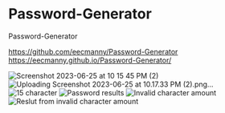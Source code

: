 # Password-Generator
Password-Generator

https://github.com/eecmanny/Password-Generator
https://eecmanny.github.io/Password-Generator/

![Screenshot 2023-06-25 at 10 15 45 PM (2)](https://github.com/eecmanny/Password-Generator/assets/130661353/5ba35349-5826-4f07-b2c6-e27c1c65e588)
![Uploading Screenshot 2023-06-25 at 10.17.33 PM (2).png…]()
![15 character](https://github.com/eecmanny/Password-Generator/assets/130661353/387edcaa-2b15-4c0b-a3ce-4923297ec977)
![Password results](https://github.com/eecmanny/Password-Generator/assets/130661353/5001c4d1-a0ad-49a4-970c-92276f020ffa)
![Invalid character amount](https://github.com/eecmanny/Password-Generator/assets/130661353/4b3335d5-5004-4090-aff1-eb5276942b84)
![Reslut from invalid character amount](https://github.com/eecmanny/Password-Generator/assets/130661353/a498967b-975c-41e4-8f81-daf4d009f466)
